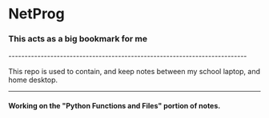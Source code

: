 # NetProg
<h3>This acts as a big bookmark for me </h3>
--------------------------------------------------------------------------


This repo is used to contain, and keep notes between my school laptop, and home desktop. 

--------------------------------------------------------------------------

<h4>Working on the "Python Functions and Files" portion of notes.</h4>